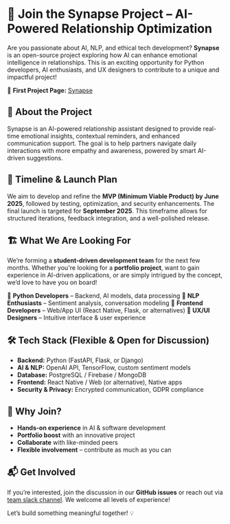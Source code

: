 # 🚀 Join the Synapse Project – AI-Powered Relationship Optimization

Are you passionate about AI, NLP, and ethical tech development? **Synapse** is an open-source project exploring how AI can enhance emotional intelligence in relationships. This is an exciting opportunity for Python developers, AI enthusiasts, and UX designers to contribute to a unique and impactful project!

🔗 **First Project Page:** [Synapse](https://densenden.github.io/synapse/)

## 🤖 About the Project
Synapse is an AI-powered relationship assistant designed to provide real-time emotional insights, contextual reminders, and enhanced communication support. The goal is to help partners navigate daily interactions with more empathy and awareness, powered by smart AI-driven suggestions.

## 📅 Timeline & Launch Plan
We aim to develop and refine the **MVP (Minimum Viable Product) by June 2025**, followed by testing, optimization, and security enhancements. The final launch is targeted for **September 2025**. This timeframe allows for structured iterations, feedback integration, and a well-polished release.

## 🏗️ What We Are Looking For
We’re forming a **student-driven development team** for the next few months. Whether you're looking for a **portfolio project**, want to gain experience in AI-driven applications, or are simply intrigued by the concept, we’d love to have you on board!

🔹 **Python Developers** – Backend, AI models, data processing
🔹 **NLP Enthusiasts** – Sentiment analysis, conversation modeling
🔹 **Frontend Developers** – Web/App UI (React Native, Flask, or alternatives)
🔹 **UX/UI Designers** – Intuitive interface & user experience

## 🛠️ Tech Stack (Flexible & Open for Discussion)
- **Backend:** Python (FastAPI, Flask, or Django)
- **AI & NLP:** OpenAI API, TensorFlow, custom sentiment models
- **Database:** PostgreSQL / Firebase / MongoDB
- **Frontend:** React Native / Web (or alternative), Native apps
- **Security & Privacy:** Encrypted communication, GDPR compliance

## 🎯 Why Join?
- **Hands-on experience** in AI & software development
- **Portfolio boost** with an innovative project
- **Collaborate** with like-minded peers
- **Flexible involvement** – contribute as much as you can

## 📬 Get Involved
If you’re interested, join the discussion in our **GitHub issues** or reach out via [team slack channel](https://masterschool-campus.slack.com/archives/C08J5Q0P5HC). We welcome all levels of experience!

Let’s build something meaningful together! 💡
